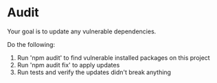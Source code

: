 # Audit

Your goal is to update any vulnerable dependencies.

Do the following:

1. Run 'npm audit' to find vulnerable installed packages on this project
2. Run 'npm audit fix' to apply updates
3. Run tests and verify the updates didn't break anything